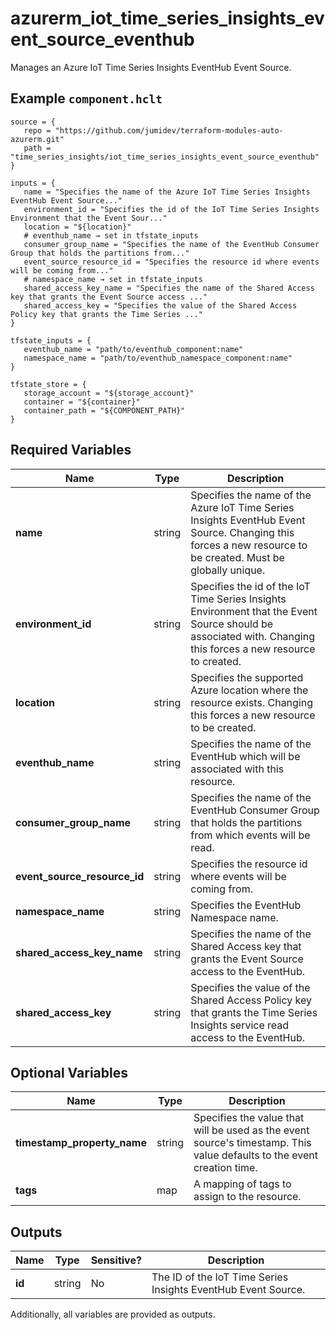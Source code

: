 # azurerm_iot_time_series_insights_event_source_eventhub

Manages an Azure IoT Time Series Insights EventHub Event Source.

## Example `component.hclt`

```hcl
source = {
   repo = "https://github.com/jumidev/terraform-modules-auto-azurerm.git"   
   path = "time_series_insights/iot_time_series_insights_event_source_eventhub"   
}

inputs = {
   name = "Specifies the name of the Azure IoT Time Series Insights EventHub Event Source..."   
   environment_id = "Specifies the id of the IoT Time Series Insights Environment that the Event Sour..."   
   location = "${location}"   
   # eventhub_name → set in tfstate_inputs
   consumer_group_name = "Specifies the name of the EventHub Consumer Group that holds the partitions from..."   
   event_source_resource_id = "Specifies the resource id where events will be coming from..."   
   # namespace_name → set in tfstate_inputs
   shared_access_key_name = "Specifies the name of the Shared Access key that grants the Event Source access ..."   
   shared_access_key = "Specifies the value of the Shared Access Policy key that grants the Time Series ..."   
}

tfstate_inputs = {
   eventhub_name = "path/to/eventhub_component:name"   
   namespace_name = "path/to/eventhub_namespace_component:name"   
}

tfstate_store = {
   storage_account = "${storage_account}"   
   container = "${container}"   
   container_path = "${COMPONENT_PATH}"   
}

```

## Required Variables

| Name | Type |  Description |
| ---- | --------- |  ----------- |
| **name** | string |  Specifies the name of the Azure IoT Time Series Insights EventHub Event Source. Changing this forces a new resource to be created. Must be globally unique. | 
| **environment_id** | string |  Specifies the id of the IoT Time Series Insights Environment that the Event Source should be associated with. Changing this forces a new resource to created. | 
| **location** | string |  Specifies the supported Azure location where the resource exists. Changing this forces a new resource to be created. | 
| **eventhub_name** | string |  Specifies the name of the EventHub which will be associated with this resource. | 
| **consumer_group_name** | string |  Specifies the name of the EventHub Consumer Group that holds the partitions from which events will be read. | 
| **event_source_resource_id** | string |  Specifies the resource id where events will be coming from. | 
| **namespace_name** | string |  Specifies the EventHub Namespace name. | 
| **shared_access_key_name** | string |  Specifies the name of the Shared Access key that grants the Event Source access to the EventHub. | 
| **shared_access_key** | string |  Specifies the value of the Shared Access Policy key that grants the Time Series Insights service read access to the EventHub. | 

## Optional Variables

| Name | Type |  Description |
| ---- | --------- |  ----------- |
| **timestamp_property_name** | string |  Specifies the value that will be used as the event source's timestamp. This value defaults to the event creation time. | 
| **tags** | map |  A mapping of tags to assign to the resource. | 



## Outputs

| Name | Type | Sensitive? | Description |
| ---- | ---- | --------- | --------- |
| **id** | string | No  | The ID of the IoT Time Series Insights EventHub Event Source. | 

Additionally, all variables are provided as outputs.
